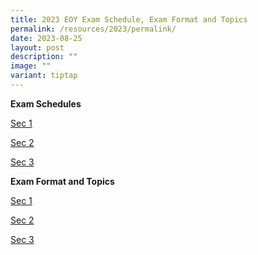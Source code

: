 ```yaml
---
title: 2023 EOY Exam Schedule, Exam Format and Topics
permalink: /resources/2023/permalink/
date: 2023-08-25
layout: post
description: ""
image: ""
variant: tiptap
---
```

<p><strong>Exam Schedules</strong>
</p>
<p><a href="/files/sec%201%20eoy%20exam%20schedule%202023%20(updated%2022%20aug%202023).pdf" rel="noopener noreferrer nofollow" target="_blank">Sec 1</a>
</p>
<p><a href="/files/sec%202%20eoy%20exam%20schedule%202023%20(updated%2022%20aug%202023).pdf" rel="noopener noreferrer nofollow" target="_blank">Sec 2</a>
</p>
<p><a href="/files/sec%203%20eoy%20exam%20schedule%202023%20(updated%2022%20aug%202023).pdf" rel="noopener noreferrer nofollow" target="_blank">Sec 3</a>
</p>
<p></p>
<p><strong>Exam Format and Topics</strong>
</p>
<p><a href="/files/sec%201%20eoy%20format%20of%20paper%20&amp;%20topics%20to%20be%20tested%202023%20(12%20sep%202023).pdf" rel="noopener noreferrer nofollow" target="_blank">Sec 1</a>
</p>
<p><a href="/files/sec%202%20eoy%20format%20of%20paper%20&amp;%20topics%20to%20be%20tested%202023.pdf" rel="noopener noreferrer nofollow" target="_blank">Sec 2</a>
</p>
<p><a href="/files/sec%203%20eoy%20format%20of%20paper%20&amp;%20topics%20to%20be%20tested%202023%20(12%20sep%202023).pdf" rel="noopener noreferrer nofollow" target="_blank">Sec 3</a>
</p>